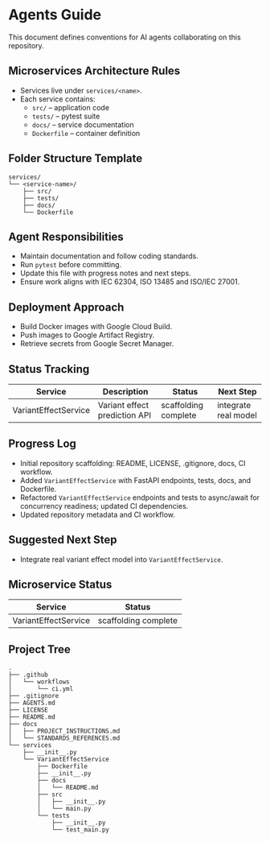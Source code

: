 # Agents Guide

This document defines conventions for AI agents collaborating on this repository.

## Microservices Architecture Rules
- Services live under `services/<name>`.
- Each service contains:
  - `src/` – application code
  - `tests/` – pytest suite
  - `docs/` – service documentation
  - `Dockerfile` – container definition

## Folder Structure Template
```
services/
└── <service-name>/
    ├── src/
    ├── tests/
    ├── docs/
    └── Dockerfile
```

## Agent Responsibilities
- Maintain documentation and follow coding standards.
- Run `pytest` before committing.
- Update this file with progress notes and next steps.
- Ensure work aligns with IEC 62304, ISO 13485 and ISO/IEC 27001.

## Deployment Approach
- Build Docker images with Google Cloud Build.
- Push images to Google Artifact Registry.
- Retrieve secrets from Google Secret Manager.

## Status Tracking
| Service | Description | Status | Next Step |
|---------|-------------|--------|-----------|
| VariantEffectService | Variant effect prediction API | scaffolding complete | integrate real model |

## Progress Log
- Initial repository scaffolding: README, LICENSE, .gitignore, docs, CI workflow.
- Added `VariantEffectService` with FastAPI endpoints, tests, docs, and Dockerfile.
- Refactored `VariantEffectService` endpoints and tests to async/await for concurrency readiness; updated CI dependencies.
- Updated repository metadata and CI workflow.

## Suggested Next Step
- Integrate real variant effect model into `VariantEffectService`.

## Microservice Status
| Service | Status |
|---------|--------|
| VariantEffectService | scaffolding complete |

## Project Tree
```
.
├── .github
│   └── workflows
│       └── ci.yml
├── .gitignore
├── AGENTS.md
├── LICENSE
├── README.md
├── docs
│   ├── PROJECT_INSTRUCTIONS.md
│   └── STANDARDS_REFERENCES.md
└── services
    ├── __init__.py
    └── VariantEffectService
        ├── Dockerfile
        ├── __init__.py
        ├── docs
        │   └── README.md
        ├── src
        │   ├── __init__.py
        │   └── main.py
        └── tests
            ├── __init__.py
            └── test_main.py
```
